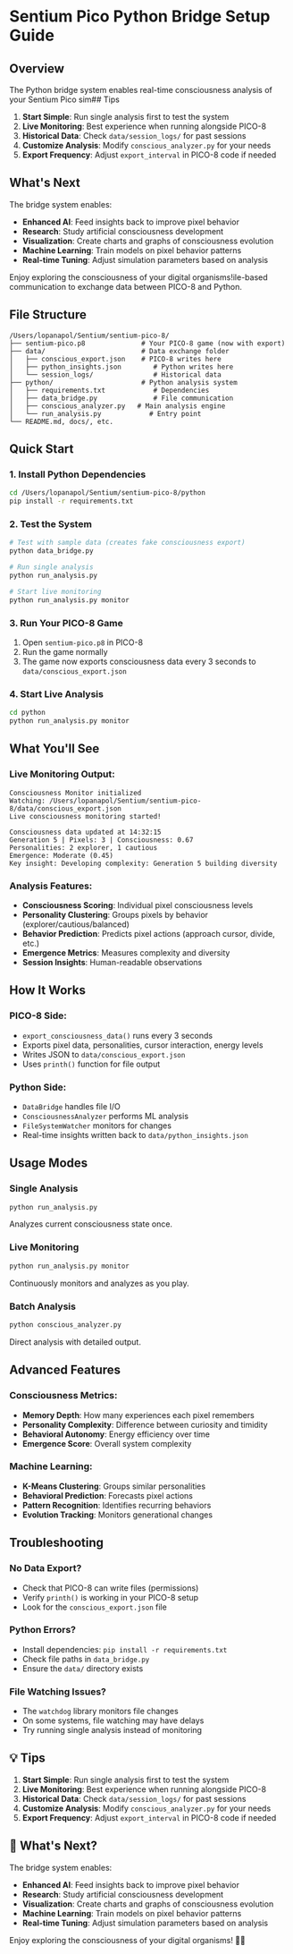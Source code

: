 # Sentium Pico Python Bridge Setup Guide

## Overview

The Python bridge system enables real-time consciousness analysis of your Sentium Pico sim## Tips

1. **Start Simple**: Run single analysis first to test the system
2. **Live Monitoring**: Best experience when running alongside PICO-8
3. **Historical Data**: Check `data/session_logs/` for past sessions
4. **Customize Analysis**: Modify `conscious_analyzer.py` for your needs
5. **Export Frequency**: Adjust `export_interval` in PICO-8 code if needed

## What's Next

The bridge system enables:
- **Enhanced AI**: Feed insights back to improve pixel behavior
- **Research**: Study artificial consciousness development
- **Visualization**: Create charts and graphs of consciousness evolution
- **Machine Learning**: Train models on pixel behavior patterns
- **Real-time Tuning**: Adjust simulation parameters based on analysis

Enjoy exploring the consciousness of your digital organisms!ile-based communication to exchange data between PICO-8 and Python.

## File Structure

```
/Users/lopanapol/Sentium/sentium-pico-8/
├── sentium-pico.p8              # Your PICO-8 game (now with export)
├── data/                        # Data exchange folder
│   ├── conscious_export.json    # PICO-8 writes here
│   ├── python_insights.json        # Python writes here
│   └── session_logs/               # Historical data
├── python/                      # Python analysis system
│   ├── requirements.txt            # Dependencies
│   ├── data_bridge.py              # File communication
│   ├── conscious_analyzer.py   # Main analysis engine
│   └── run_analysis.py            # Entry point
└── README.md, docs/, etc.
```

## Quick Start

### 1. Install Python Dependencies

```bash
cd /Users/lopanapol/Sentium/sentium-pico-8/python
pip install -r requirements.txt
```

### 2. Test the System

```bash
# Test with sample data (creates fake consciousness export)
python data_bridge.py

# Run single analysis
python run_analysis.py

# Start live monitoring
python run_analysis.py monitor
```

### 3. Run Your PICO-8 Game

1. Open `sentium-pico.p8` in PICO-8
2. Run the game normally
3. The game now exports consciousness data every 3 seconds to `data/conscious_export.json`

### 4. Start Live Analysis

```bash
cd python
python run_analysis.py monitor
```

## What You'll See

### Live Monitoring Output:
```
Consciousness Monitor initialized
Watching: /Users/lopanapol/Sentium/sentium-pico-8/data/conscious_export.json
Live consciousness monitoring started!

Consciousness data updated at 14:32:15
Generation 5 | Pixels: 3 | Consciousness: 0.67
Personalities: 2 explorer, 1 cautious
Emergence: Moderate (0.45)
Key insight: Developing complexity: Generation 5 building diversity
```

### Analysis Features:
- **Consciousness Scoring**: Individual pixel consciousness levels
- **Personality Clustering**: Groups pixels by behavior (explorer/cautious/balanced)
- **Behavior Prediction**: Predicts pixel actions (approach cursor, divide, etc.)
- **Emergence Metrics**: Measures complexity and diversity
- **Session Insights**: Human-readable observations

## How It Works

### PICO-8 Side:
- `export_consciousness_data()` runs every 3 seconds
- Exports pixel data, personalities, cursor interaction, energy levels
- Writes JSON to `data/conscious_export.json`
- Uses `printh()` function for file output

### Python Side:
- `DataBridge` handles file I/O
- `ConsciousnessAnalyzer` performs ML analysis
- `FileSystemWatcher` monitors for changes
- Real-time insights written back to `data/python_insights.json`

## Usage Modes

### Single Analysis
```bash
python run_analysis.py
```
Analyzes current consciousness state once.

### Live Monitoring
```bash
python run_analysis.py monitor
```
Continuously monitors and analyzes as you play.

### Batch Analysis
```bash
python conscious_analyzer.py
```
Direct analysis with detailed output.

## Advanced Features

### Consciousness Metrics:
- **Memory Depth**: How many experiences each pixel remembers
- **Personality Complexity**: Difference between curiosity and timidity
- **Behavioral Autonomy**: Energy efficiency over time
- **Emergence Score**: Overall system complexity

### Machine Learning:
- **K-Means Clustering**: Groups similar personalities
- **Behavioral Prediction**: Forecasts pixel actions
- **Pattern Recognition**: Identifies recurring behaviors
- **Evolution Tracking**: Monitors generational changes

## Troubleshooting

### No Data Export?
- Check that PICO-8 can write files (permissions)
- Verify `printh()` is working in your PICO-8 setup
- Look for the `conscious_export.json` file

### Python Errors?
- Install dependencies: `pip install -r requirements.txt`
- Check file paths in `data_bridge.py`
- Ensure the `data/` directory exists

### File Watching Issues?
- The `watchdog` library monitors file changes
- On some systems, file watching may have delays
- Try running single analysis instead of monitoring

## 💡 Tips

1. **Start Simple**: Run single analysis first to test the system
2. **Live Monitoring**: Best experience when running alongside PICO-8
3. **Historical Data**: Check `data/session_logs/` for past sessions
4. **Customize Analysis**: Modify `conscious_analyzer.py` for your needs
5. **Export Frequency**: Adjust `export_interval` in PICO-8 code if needed

## 🔮 What's Next?

The bridge system enables:
- **Enhanced AI**: Feed insights back to improve pixel behavior
- **Research**: Study artificial consciousness development
- **Visualization**: Create charts and graphs of consciousness evolution
- **Machine Learning**: Train models on pixel behavior patterns
- **Real-time Tuning**: Adjust simulation parameters based on analysis

Enjoy exploring the consciousness of your digital organisms! 🧠✨
